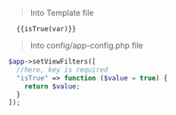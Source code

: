 > Into Template file
```twig
  {{isTrue(var)}}
```

> Into config/app-config.php file
```php
$app->setViewFilters([
  //here, key is required
  "isTrue" => function ($value = true) {
    return $value;
  }
]);
```